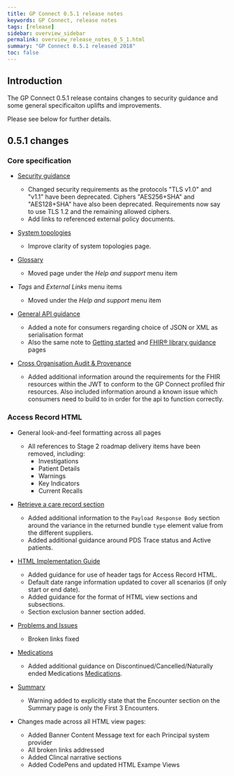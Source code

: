 ```yaml
---
title: GP Connect 0.5.1 release notes
keywords: GP Connect, release notes
tags: [release]
sidebar: overview_sidebar
permalink: overview_release_notes_0_5_1.html
summary: "GP Connect 0.5.1 released 2018"
toc: false
---
```


## Introduction ##

The GP Connect 0.5.1 release contains changes to security guidance and some general specificaiton uplifts and improvements.

Please see below for further details.

## 0.5.1 changes ##

### Core specification

- [Security guidance](development_api_security_guidance.html)
  - Changed security requirements as the protocols "TLS v1.0" and "v1.1" have been deprecated. Ciphers "AES256+SHA" and "AES128+SHA" have also been deprecated. Requirements now say to use TLS 1.2 and the remaining allowed ciphers.
  - Add links to referenced external policy documents.

- [System topologies](integration_system_topologies.html)
  - Improve clarity of system topologies page.

- [Glossary](overview_glossary.html)
  - Moved page under the *Help and support* menu item

- *Tags* and *External Links* menu items
  - Moved under the *Help and support* menu item

- [General API guidance](development_fhir_api_guidance.html#wire-format-representations)
  - Added a note for consumers regarding choice of JSON or XML as serialisation format
  - Also the same note to [Getting started](overview_engage.html) and [FHIR&reg; library guidance](development_fhir_open_source_guidance.html) pages

- [Cross Organisation Audit & Provenance](integration_cross_organisation_audit_and_provenance.html)
  - Added additional information around the requirements for the FHIR resources within the JWT to conform to the GP Connect profiled fhir resources. Also included information around a known issue which consumers need to build to in order for the api to function correctly.

  
  
### Access Record HTML

- General look-and-feel formatting across all pages
  - All references to Stage 2 roadmap delivery items have been removed, including:
    - Investigations
    - Patient Details
    - Warnings
    - Key Indicators
    - Current Recalls

- [Retrieve a care record section](accessrecord_use_case_retrieve_a_care_record_section.html)
  - Added additional information to the `Payload Response Body` section around the variance in the returned bundle `type` element value from the different suppliers.
  - Added additional guidance around PDS Trace status and Active patients.
  
- [HTML Implementation Guide](accessrecord_development_html_implementation_guide.html)
  - Added guidance for use of header tags for Access Record HTML.
  - Default date range information updated to cover all scenarios (if only start or end date).
  - Added guidance for the format of HTML view sections and subsections.
  - Section exclusion banner section added.

- [Problems and Issues](accessrecord_view_problems.html)
  - Broken links fixed

- [Medications](accessrecord_view_medications.html)
  - Added additional guidance on Discontinued/Cancelled/Naturally ended Medications [Medications](accessrecord_view_medications.html#discontinuedcancellednaturally-endded-medications).  
  
- [Summary](accessrecord_summary.html)
  - Warning added to explicitly state that the Encounter section on the Summary page is only the First 3 Encounters.
  
- Changes made across all HTML view pages:
  - Added Banner Content Message text for each Principal system provider 
  - All broken links addressed
  - Added Clincal narrative sections
  - Added CodePens and updated HTML Exampe Views
